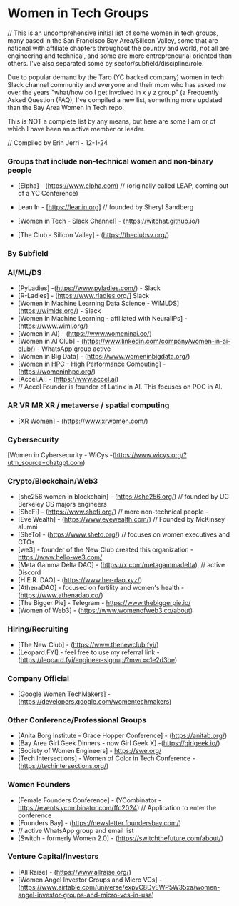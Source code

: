 # Women in Tech Groups

// This is an uncomprehensive initial list of some women in tech groups, many based in the San Francisco Bay Area/Silicon Valley, some that are national with affiliate chapters throughout the country and world, not all are engineering and technical, and some are more entrepreneurial oriented than others. I've also separated some by sector/subfield/discipline/role.

Due to popular demand by the Taro (YC backed company) women in tech Slack channel community and everyone and their mom who has asked me over the years "what/how do I get involved in x y z group" (a Frequently Asked Question (FAQ), I've compiled a new list, something more updated than the Bay Area Women in Tech repo. 

This is NOT a complete list by any means, but here are some I am or of which I have been an active member or leader. 

// Compiled by Erin Jerri - 12-1-24

### Groups that include non-technical women and non-binary people
* [Elpha] - (https://www.elpha.com)
// (originally called LEAP, coming out of a YC Conference) 

* Lean In - [https://leanin.org] 
// founded by Sheryl Sandberg
*  [Women in Tech - Slack Channel] - (https://witchat.github.io/)
*  [The Club - Silicon Valley] - (https://theclubsv.org/)

### By Subfield

### AI/ML/DS
* [PyLadies] -(https://www.pyladies.com/) - Slack
* [R-Ladies] - (https://www.rladies.org/] Slack
* [Women in Machine Learning Data Science - WiMLDS] (https://wimlds.org/) - Slack 
* [Women in Machine Learning - affiliated with NeuralIPs] - (https://www.wiml.org/)
* [Women in AI] - (https://www.womeninai.co/)
* [Women in AI Club] - (https://www.linkedin.com/company/women-in-ai-club/) - WhatsApp group active
* [Women in Big Data] - (https://www.womeninbigdata.org/)
* [Women in HPC - High Performance Computing] - (https://womeninhpc.org/)
* [Accel.AI] - (https://www.accel.ai) 
* // Accel Founder is founder of Latinx in AI. This focuses on POC in AI.

### AR VR MR XR / metaverse / spatial computing
* [XR Women] - (https://www.xrwomen.com/)

### Cybersecurity
[Women in Cybersecurity - WiCys -(https://www.wicys.org/?utm_source=chatgpt.com)

### Crypto/Blockchain/Web3
* [she256 women in blockchain] - (https://she256.org/)
// founded by UC Berkeley CS majors engineers 
* [SheFi] - (https://www.shefi.org/)
//  more non-technical people -
* [Eve Wealth] - (https://www.evewealth.com/)
// Founded by McKinsey alumni 
* [SheTo] - (https://www.sheto.org/)
// focuses on women executives and CTOs
* [we3] - founder of the New Club created this organization - https://www.hello-we3.com/
* [Meta Gamma Delta DAO] - (https://x.com/metagammadelta), 
 // active Discord
* [H.E.R. DAO] - (https://www.her-dao.xyz/)
* [AthenaDAO] - focused on fertility and women's health - (https://www.athenadao.co/)
* [The Bigger Pie] - Telegram - https://www.thebiggerpie.io/
* [Women of Web3] - (https://www.womenofweb3.co/about)

### Hiring/Recruiting
* [The New Club] - (https://www.thenewclub.fyi/)
* [Leopard.FYI] - feel free to use my referral link - (https://leopard.fyi/engineer-signup/?mwr=c1e2d3be)

### Company Official
* [Google Women TechMakers] - (https://developers.google.com/womentechmakers)

### Other Conference/Professional Groups 
* [Anita Borg Institute - Grace Hopper Conference] - (https://anitab.org/)
* [Bay Area Girl Geek Dinners - now Girl Geek X] -(https://girlgeek.io/)
* [Society of Women Engineers] - https://swe.org/
* [Tech Intersections] - Women of Color in Tech Conference - (https://techintersections.org/) 
  
### Women Founders
* [Female Founders Conference] - (YCombinator - https://events.ycombinator.com/ffc2024)
// Application to enter the conference
* [Founders Bay] - (https://newsletter.foundersbay.com/)
* // active WhatsApp group and email list
* [Switch - formerly Women 2.0] - (https://switchthefuture.com/about/)

### Venture Capital/Investors
* [All Raise] - (https://www.allraise.org/)
* [Women Angel Investor Groups and Micro VCs] - (https://www.airtable.com/universe/expvC8DvEWP5W35xa/women-angel-investor-groups-and-micro-vcs-in-usa)